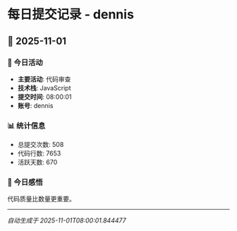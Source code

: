 # 每日提交记录 - dennis

## 📅 2025-11-01

### 🎯 今日活动
- **主要活动**: 代码审查
- **技术栈**: JavaScript
- **提交时间**: 08:00:01
- **账号**: dennis

### 📊 统计信息
- 总提交次数: 508
- 代码行数: 7653
- 活跃天数: 670

### 💭 今日感悟
代码质量比数量更重要。

---
*自动生成于 2025-11-01T08:00:01.844477*
